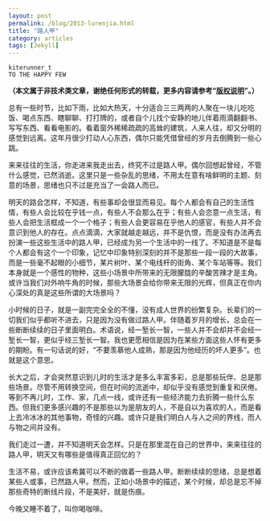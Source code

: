 ```yaml
---
layout: post
permalink: /blog/2013-lurenjia.html
title: "路人甲"
category: articles
tags: [Jekyll]
---
```


    kiterunner_t
    TO THE HAPPY FEW

**（本文属于非技术类文章，谢绝任何形式的转载，更多内容请参考“[版权说明][1]”。）**

总有一些时节，比如下雨，比如大热天，十分适合三三两两的人聚在一块儿吃吃饭、喝点东西、瞎聊聊、打打牌的，或者自个儿找个安静的地儿伴着雨滴翻翻书、写写东西、看看电影的。看着窗外稀稀疏疏的高耸的建筑，人来人往，却又分明的感觉到远离。这年月很少打动人心东西，偶尔只能凭借曾经的岁月去倒腾到一些心跳。

来来往往的生活，你走进来我走出去，终究不过是路人甲。偶尔回想起曾经，不管什么感觉，已然消逝。这里只是一些杂乱的思绪，不用太在意有啥鲜明的主题、刻意的场景，思绪也只不过是充当了一会路人而已。

明天的路会怎样，不知道，有些事却会很显而易见。每个人都会有自己的生活性情，有些人会比较在乎钱一点，有些人不会那么在乎；有些人会恣意一点生活，有些人会把生活框成一个一个格子；有些人会更容易在乎他人的感官，有些人并不会意识到他人的存在。点点滴滴，大家就越走越远，并不是仇恨，而是没有办法再去扮演一些这些生活中的路人甲，已经成为另一个生活中的一线了。不知道是不是每个人都会有这个一个印象，记忆中印象特别深刻的并不是那些一段一段的大故事，而是一些毫不起眼的小细节，某片树叶、某个电线杆的街角、某个车站等等。我们本身就是一个感性的物种，这些小场景中所带来的无限朦胧的辛酸苦辣才是主角。或许当我们对外响牛角的时候，那些大场景会给你带来无限的光辉，但真正在你内心深处的真是这些所谓的大场景吗？

小时候的日子，就是一副完完全全的不懂，没有成人世界的纷繁复杂。长辈们的一切我们似乎都听不进去，只是因为没有做过路人甲。伴随着岁月的增长，总会在一些断断续续的日子里面明白。术语说，经一堑长一智，一些人并不会却并不会经一堑长一智，更似乎经三堑长一智。我也更愿相信是因为在某些方面这些人怀有更多的期盼。有一句话说的好，“不要羡慕他人成熟，那是因为他经历的坏人更多”。也就是这个意思。

长大之后，才会突然意识到儿时的生活才是多么丰富多彩，总是那些玩伴、总是那些场景。尽管不用转换空间，但在时间的流逝中，却似乎没有感觉到重复和厌倦。等到不再儿时，工作、家，几点一线，或许还有一些经济能力去折腾一些什么东西。但我们更多感兴趣的不是那些以为是朋友的人，不是自以为喜欢的人，而是看上去冷冰冰的其他事物，奇怪的兴趣。或许只是我们明白人与人之间的界线，而人与物之间并没有。

我们走过一遭，并不知道明天会怎样。只是在那里混在自己的世界中，来来往往的路人甲，明天又有哪些是值得真正回忆的？

生活不易，或许应该希冀可以不断的做着一些路人甲。断断续续的思绪，总是想着某些人或事，已然路人甲。然而，正如小场景中的描述，某个时候，却总是忘不掉那些奇特的断线片段，不是美好，就是伤痕。

今晚又睡不着了，叫你喝咖啡。

[1]: http://kiterunner.me/blog/copyright.html

